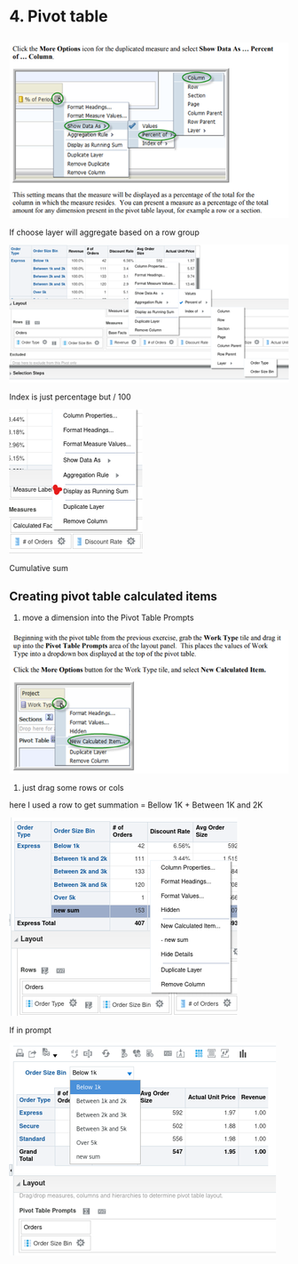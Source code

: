 # 4. Pivot table

## 

![Untitled](4%20Pivot%20table/Untitled.png)

If choose layer will aggregate based on a row group

![Untitled](4%20Pivot%20table/Untitled%201.png)

Index is just percentage but / 100

![Untitled](4%20Pivot%20table/Untitled%202.png)

Cumulative sum

## Creating pivot table calculated items

1.  move a dimension into the Pivot Table Prompts

![Untitled](4%20Pivot%20table/Untitled%203.png)

1. just drag some rows or cols 

here I used a row to get summation = Bellow 1K + Between 1K and 2K

![Untitled](4%20Pivot%20table/Untitled%204.png)

If in prompt

![Untitled](4%20Pivot%20table/Untitled%205.png)